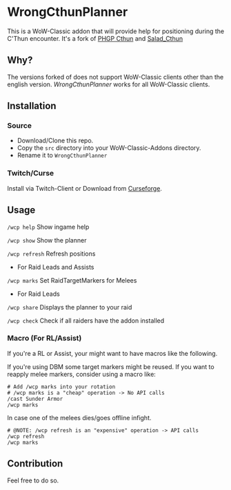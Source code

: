 # WrongCthunPlanner

This is a WoW-Classic addon that will provide help for positioning during the C'Thun encounter.
It's a fork of [PHGP Cthun](https://www.curseforge.com/wow/addons/phgp-cthun) and [Salad_Cthun](https://www.curseforge.com/wow/addons/salad_cthun)

## Why?

The versions forked of does not support WoW-Classic clients other than the english version.
*WrongCthunPlanner* works for all WoW-Classic clients.

## Installation

### Source

* Download/Clone this repo.
* Copy the `src` directory into your WoW-Classic-Addons directory.
* Rename it to `WrongCthunPlanner`

### Twitch/Curse

Install via Twitch-Client or Download from [Curseforge](https://www.curseforge.com/wow/addons/wrong-cthun-planner).


## Usage

`/wcp help` Show ingame help

`/wcp show` Show the planner

`/wcp refresh` Refresh positions

* For Raid Leads and Assists

`/wcp marks` Set RaidTargetMarkers for Melees

* For Raid Leads

`/wcp share` Displays the planner to your raid

`/wcp check` Check if all raiders have the addon installed

### Macro (For RL/Assist)

If you're a RL or Assist, your might want to have macros like the following.

If you're using DBM some target markers might be reused.
If you want to reapply melee markers, consider using a macro like:

```
# Add /wcp marks into your rotation
# /wcp marks is a "cheap" operation -> No API calls
/cast Sunder Armor
/wcp marks
```

In case one of the melees dies/goes offline infight.

```
# @NOTE: /wcp refresh is an "expensive" operation -> API calls
/wcp refresh
/wcp marks
```

## Contribution

Feel free to do so.
